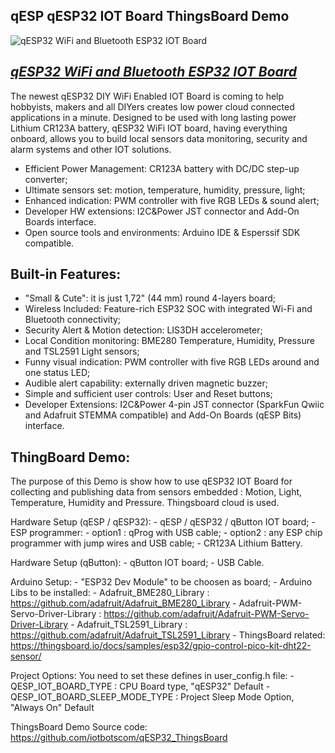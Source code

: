 qESP qESP32 IOT Board ThingsBoard Demo
------------------------------

![qESP32 WiFi and Bluetooth ESP32 IOT Board](https://cdn.shopify.com/s/files/1/0269/3100/3464/products/iotbotscom-qesp32-iot-arduino-wifi-esp32_1024x1024@2x.jpg)

[*qESP32 WiFi and Bluetooth ESP32 IOT Board*](https://www.iot-bots.com/collections/qesp-iot/products/qesp32-esp32-diy-iot-development-kit)
------------------------------

The newest qESP32 DIY WiFi Enabled IOT Board is coming to help hobbyists, makers and all DIYers creates low power cloud connected applications in a minute. Designed to be used with long lasting power Lithium CR123A battery, qESP32 WiFi IOT board, having everything onboard, allows you to build local sensors data monitoring, security and alarm systems and other IOT solutions. 

- Efficient Power Management: CR123A battery with DC/DC step-up converter;
- Ultimate sensors set: motion, temperature, humidity, pressure, light;
- Enhanced indication: PWM controller with five RGB LEDs & sound alert;
- Developer HW extensions: I2C&Power JST connector and Add-On Boards interface.
- Open source tools and environments: Arduino IDE & Esperssif SDK compatible.

Built-in Features:
------------------------------

 - "Small & Сute": it is just 1,72" (44 mm) round 4-layers board;
 - Wireless Included: Feature-rich ESP32 SOC with integrated Wi-Fi and Bluetooth connectivity;
 - Security Alert & Motion detection: LIS3DH accelerometer;
 - Local Condition monitoring: BME280 Temperature, Humidity, Pressure and TSL2591 Light sensors;
 - Funny visual indication: PWM controller with five RGB LEDs around and one status LED;
 - Audible alert capability: externally driven magnetic buzzer;
 - Simple and sufficient user controls: User and Reset buttons;
 - Developer Extensions: I2C&Power 4-pin JST connector (SparkFun Qwiic and Adafruit STEMMA compatible) and Add-On Boards (qESP Bits) interface.

ThingBoard Demo:
------------------------------
The purpose of this Demo is show how to use qESP32 IOT Board for collecting and publishing data from sensors embedded : Motion, Light, Temperature, Humidity and Pressure.
Thingsboard cloud is used.

  Hardware Setup (qESP / qESP32):
    - qESP / qESP32 / qButton IOT board;
    - ESP programmer:
        - option1 : qProg with USB cable;
        - option2 : any ESP chip programmer with jump wires and USB cable;
    - CR123A Lithium Battery.

  Hardware Setup (qButton):
    - qButton IOT board;
    - USB Cable.

  Arduino Setup:
    - "ESP32 Dev Module" to be choosen as board;
    - Arduino Libs to be installed:
        - Adafruit_BME280_Library : https://github.com/adafruit/Adafruit_BME280_Library
        - Adafruit-PWM-Servo-Driver-Library : https://github.com/adafruit/Adafruit-PWM-Servo-Driver-Library
        - Adafruit_TSL2591_Library : https://github.com/adafruit/Adafruit_TSL2591_Library
        - ThingsBoard related: https://thingsboard.io/docs/samples/esp32/gpio-control-pico-kit-dht22-sensor/

  Project Options:
    You need to set these defines in user_config.h file:
      - QESP_IOT_BOARD_TYPE : CPU Board type, "qESP32" Default
      - QESP_IOT_BOARD_SLEEP_MODE_TYPE : Project Sleep Mode Option, "Always On" Default

  ThingsBoard Demo Source code:
    https://github.com/iotbotscom/qESP32_ThingsBoard

